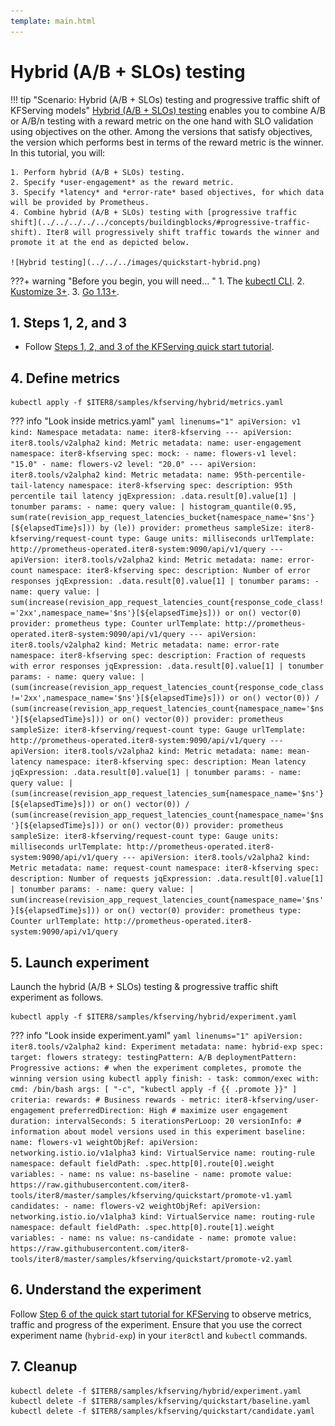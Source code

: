 ```yaml
---
template: main.html
---
```


# Hybrid (A/B + SLOs) testing

!!! tip "Scenario: Hybrid (A/B + SLOs) testing and progressive traffic shift of KFServing models"
    [Hybrid (A/B + SLOs) testing](../../concepts/buildingblocks/#hybrid-testing) enables you to combine A/B or A/B/n testing with a reward metric on the one hand with SLO validation using objectives on the other. Among the versions that satisfy objectives, the version which performs best in terms of the reward metric is the winner. In this tutorial, you will:

    1. Perform hybrid (A/B + SLOs) testing.
    2. Specify *user-engagement* as the reward metric.
    3. Specify *latency* and *error-rate* based objectives, for which data will be provided by Prometheus.
    4. Combine hybrid (A/B + SLOs) testing with [progressive traffic shift](../../../../../concepts/buildingblocks/#progressive-traffic-shift). Iter8 will progressively shift traffic towards the winner and promote it at the end as depicted below.
    
    ![Hybrid testing](../../../images/quickstart-hybrid.png)

???+ warning "Before you begin, you will need... "
    1. The [kubectl CLI](https://kubernetes.io/docs/tasks/tools/install-kubectl/).
    2. [Kustomize 3+](https://kubectl.docs.kubernetes.io/installation/kustomize/).
    3. [Go 1.13+](https://golang.org/doc/install).
    
## 1. Steps 1, 2, and 3
* Follow [Steps 1, 2, and 3 of the KFServing quick start tutorial](getting-started/quick-start/kfserving/tutorial/). 

## 4. Define metrics
```shell
kubectl apply -f $ITER8/samples/kfserving/hybrid/metrics.yaml
```

??? info "Look inside metrics.yaml"
    ```yaml linenums="1"
    apiVersion: v1
    kind: Namespace
    metadata:
      name: iter8-kfserving
    ---
    apiVersion: iter8.tools/v2alpha2
    kind: Metric
    metadata:
      name: user-engagement
      namespace: iter8-kfserving
    spec:
      mock:
      - name: flowers-v1
        level: "15.0"
      - name: flowers-v2
        level: "20.0"
    ---
    apiVersion: iter8.tools/v2alpha2
    kind: Metric
    metadata:
      name: 95th-percentile-tail-latency
      namespace: iter8-kfserving
    spec:
      description: 95th percentile tail latency
      jqExpression: .data.result[0].value[1] | tonumber
      params:
      - name: query
        value: |
          histogram_quantile(0.95, sum(rate(revision_app_request_latencies_bucket{namespace_name='$ns'}[${elapsedTime}s])) by (le))
      provider: prometheus
      sampleSize: iter8-kfserving/request-count
      type: Gauge
      units: milliseconds
      urlTemplate: http://prometheus-operated.iter8-system:9090/api/v1/query
    ---
    apiVersion: iter8.tools/v2alpha2
    kind: Metric
    metadata:
      name: error-count
      namespace: iter8-kfserving
    spec:
      description: Number of error responses
      jqExpression: .data.result[0].value[1] | tonumber
      params:
      - name: query
        value: |
          sum(increase(revision_app_request_latencies_count{response_code_class!='2xx',namespace_name='$ns'}[${elapsedTime}s])) or on() vector(0)
      provider: prometheus
      type: Counter
      urlTemplate: http://prometheus-operated.iter8-system:9090/api/v1/query
    ---
    apiVersion: iter8.tools/v2alpha2
    kind: Metric
    metadata:
      name: error-rate
      namespace: iter8-kfserving
    spec:
      description: Fraction of requests with error responses
      jqExpression: .data.result[0].value[1] | tonumber
      params:
      - name: query
        value: |
          (sum(increase(revision_app_request_latencies_count{response_code_class!='2xx',namespace_name='$ns'}[${elapsedTime}s])) or on() vector(0)) / (sum(increase(revision_app_request_latencies_count{namespace_name='$ns'}[${elapsedTime}s])) or on() vector(0))
      provider: prometheus
      sampleSize: iter8-kfserving/request-count
      type: Gauge
      urlTemplate: http://prometheus-operated.iter8-system:9090/api/v1/query
    ---
    apiVersion: iter8.tools/v2alpha2
    kind: Metric
    metadata:
      name: mean-latency
      namespace: iter8-kfserving
    spec:
      description: Mean latency
      jqExpression: .data.result[0].value[1] | tonumber
      params:
      - name: query
        value: |
          (sum(increase(revision_app_request_latencies_sum{namespace_name='$ns'}[${elapsedTime}s])) or on() vector(0)) / (sum(increase(revision_app_request_latencies_count{namespace_name='$ns'}[${elapsedTime}s])) or on() vector(0))
      provider: prometheus
      sampleSize: iter8-kfserving/request-count
      type: Gauge
      units: milliseconds
      urlTemplate: http://prometheus-operated.iter8-system:9090/api/v1/query
    ---
    apiVersion: iter8.tools/v2alpha2
    kind: Metric
    metadata:
      name: request-count
      namespace: iter8-kfserving
    spec:
      description: Number of requests
      jqExpression: .data.result[0].value[1] | tonumber
      params:
      - name: query
        value: |
          sum(increase(revision_app_request_latencies_count{namespace_name='$ns'}[${elapsedTime}s])) or on() vector(0)
      provider: prometheus
      type: Counter
      urlTemplate: http://prometheus-operated.iter8-system:9090/api/v1/query
    ```

## 5. Launch experiment
Launch the hybrid (A/B + SLOs) testing & progressive traffic shift experiment as follows.

```shell
kubectl apply -f $ITER8/samples/kfserving/hybrid/experiment.yaml
```

??? info "Look inside experiment.yaml"
    ```yaml linenums="1"
    apiVersion: iter8.tools/v2alpha2
    kind: Experiment
    metadata:
      name: hybrid-exp
    spec:
      target: flowers
      strategy:
        testingPattern: A/B
        deploymentPattern: Progressive
        actions:
          # when the experiment completes, promote the winning version using kubectl apply
          finish:
          - task: common/exec
            with:
              cmd: /bin/bash
              args: [ "-c", "kubectl apply -f {{ .promote }}" ]
      criteria:
        rewards: # Business rewards
        - metric: iter8-kfserving/user-engagement
          preferredDirection: High # maximize user engagement
      duration:
        intervalSeconds: 5
        iterationsPerLoop: 20
      versionInfo:
        # information about model versions used in this experiment
        baseline:
          name: flowers-v1
          weightObjRef:
            apiVersion: networking.istio.io/v1alpha3
            kind: VirtualService
            name: routing-rule
            namespace: default
            fieldPath: .spec.http[0].route[0].weight      
          variables:
          - name: ns
            value: ns-baseline
          - name: promote
            value: https://raw.githubusercontent.com/iter8-tools/iter8/master/samples/kfserving/quickstart/promote-v1.yaml
        candidates:
        - name: flowers-v2
          weightObjRef:
            apiVersion: networking.istio.io/v1alpha3
            kind: VirtualService
            name: routing-rule
            namespace: default
            fieldPath: .spec.http[0].route[1].weight      
          variables:
          - name: ns
            value: ns-candidate
          - name: promote
            value: https://raw.githubusercontent.com/iter8-tools/iter8/master/samples/kfserving/quickstart/promote-v2.yaml
    ```

## 6. Understand the experiment
Follow [Step 6 of the quick start tutorial for KFServing](../../../../getting-started/quick-start/kfserving/tutorial/#6-understand-the-experiment) to observe metrics, traffic and progress of the experiment. Ensure that you use the correct experiment name (`hybrid-exp`) in your `iter8ctl` and `kubectl` commands.

## 7. Cleanup
```shell
kubectl delete -f $ITER8/samples/kfserving/hybrid/experiment.yaml
kubectl delete -f $ITER8/samples/kfserving/quickstart/baseline.yaml
kubectl delete -f $ITER8/samples/kfserving/quickstart/candidate.yaml
```
